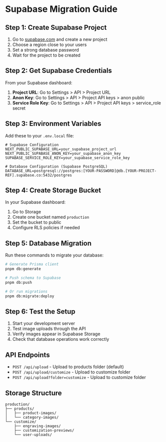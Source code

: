# Supabase Migration Guide

## Step 1: Create Supabase Project

1. Go to [supabase.com](https://supabase.com) and create a new project
2. Choose a region close to your users
3. Set a strong database password
4. Wait for the project to be created

## Step 2: Get Supabase Credentials

From your Supabase dashboard:

1. **Project URL**: Go to Settings > API > Project URL
2. **Anon Key**: Go to Settings > API > Project API keys > anon public
3. **Service Role Key**: Go to Settings > API > Project API keys > service_role secret

## Step 3: Environment Variables

Add these to your `.env.local` file:

```env
# Supabase Configuration
NEXT_PUBLIC_SUPABASE_URL=your_supabase_project_url
NEXT_PUBLIC_SUPABASE_ANON_KEY=your_supabase_anon_key
SUPABASE_SERVICE_ROLE_KEY=your_supabase_service_role_key

# Database Configuration (Supabase PostgreSQL)
DATABASE_URL=postgresql://postgres:[YOUR-PASSWORD]@db.[YOUR-PROJECT-REF].supabase.co:5432/postgres
```

## Step 4: Create Storage Bucket

In your Supabase dashboard:

1. Go to Storage
2. Create one bucket named `production`
3. Set the bucket to public
4. Configure RLS policies if needed

## Step 5: Database Migration

Run these commands to migrate your database:

```bash
# Generate Prisma client
pnpm db:generate

# Push schema to Supabase
pnpm db:push

# Or run migrations
pnpm db:migrate:deploy
```

## Step 6: Test the Setup

1. Start your development server
2. Test image uploads through the API
3. Verify images appear in Supabase Storage
4. Check that database operations work correctly

## API Endpoints

- `POST /api/upload` - Upload to products folder (default)
- `POST /api/upload/customize` - Upload to customize folder
- `POST /api/upload?folder=customize` - Upload to customize folder

## Storage Structure

```
production/
├── products/
│   ├── product-images/
│   └── category-images/
└── customize/
    ├── engraving-images/
    ├── customization-previews/
    └── user-uploads/
```
